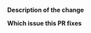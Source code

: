 <!--
Please remember to include a DCO on every commit (`git commit -s`). This repository requires all commits to be signed-off.
https://github.com/apps/dco
-->
**Description of the change**
<!-- Please provide a description of the change -->

**Which issue this PR fixes**
<!-- optional. `Fixes #<issue number>` format will close an issue when this PR is merged -->
